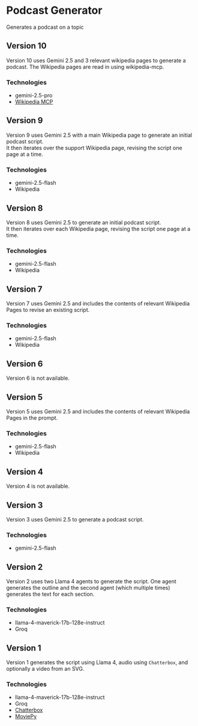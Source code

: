 # Podcast Generator
Generates a podcast on a topic

## Version 10
Version 10 uses Gemini 2.5 and 3 relevant wikipedia pages to generate a podcast. The Wikipedia pages are read in using wikipedia-mcp.
### Technologies
* gemini-2.5-pro
* [Wikipedia MCP](https://github.com/Rudra-ravi/wikipedia-mcp)

## Version 9
Version 9 uses Gemini 2.5 with a main Wikipedia page to generate an initial podcast script.  
It then iterates over the support Wikipedia page, revising the script one page at a time.
### Technologies
* gemini-2.5-flash
* Wikipedia

## Version 8
Version 8 uses Gemini 2.5 to generate an initial podcast script.  
It then iterates over each Wikipedia page, revising the script one page at a time.
### Technologies
* gemini-2.5-flash
* Wikipedia

## Version 7
Version 7 uses Gemini 2.5 and includes the contents of relevant Wikipedia Pages to revise an existing script.
### Technologies
* gemini-2.5-flash
* Wikipedia

## Version 6
Version 6 is not available.

## Version 5
Version 5 uses Gemini 2.5 and includes the contents of relevant Wikipedia Pages in the prompt.
### Technologies
* gemini-2.5-flash
* Wikipedia

## Version 4
Version 4 is not available.

## Version 3
Version 3 uses Gemini 2.5 to generate a podcast script.
### Technologies
* gemini-2.5-flash

## Version 2
Version 2 uses two Llama 4 agents to generate the script. One agent generates the outline and the second agent (which multiple times) generates the text for each section.
### Technologies
* llama-4-maverick-17b-128e-instruct
* Groq

## Version 1
Version 1 generates the script using Llama 4, audio using `Chatterbox`, and optionally a video from an SVG.
### Technologies
* llama-4-maverick-17b-128e-instruct
* Groq
* [Chatterbox](https://github.com/resemble-ai/chatterbox)
* [MoviePy](https://github.com/Zulko/moviepy)